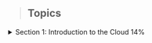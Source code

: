 > ## Topics

<details>
  <summary> Section 1: Introduction to the Cloud 14%</summary>
  <h3> <strong> 1- Define ‘the cloud’ and why people use it </h3>

In The Cloud, you should have learned:

        •	Cloud computing is on-demand network access to shared resources.
        •	The cloud deployment models are public, private, and hybrid.
    
</br>

In Characteristics and Benefits of Cloud Computing, you should have learned:

        •	The five characteristics of cloud computing are on-demand self-service, broad network access, resource pooling, rapid elasticity, and measured service.
        •	One of the benefits of cloud computing is cost-effectiveness.
        •	It is also efficient and flexible since there are prebuilt tools and storage options available for the clients. Cloud computing allows users to collaborate and quickly get their products out to the public.
        •	Concepts like virtual private cloud, encryption, and API keys can ensure data is secure. Data loss does not occur because of backups in the cloud.
    
<ul> Q1: What is cloud computing?
  <li> A marketing term invented by Amazon Web </li>
  <li> Salesforce applications hosted in a remoted data center </li>
  <li> On-demand network access to shared resources </li>
  <li> A hardware server divided into multiple virtual servers </li>
</ul>
<details>
  <summary> Answer </summary>
  On-demand network access to shared resources
</details>

<ul> Q2: -	On-demand self-service, broad network access, resource pooling, rapid elasticity, and measured services are considered which of the following?
  <li> The characteristics of a service provider according to IBV </li>
  <li> The characteristics of compute options according to Gartner </li>
  <li> The characteristics of deployment models according to ITG </li>
  <li> The characteristics of the cloud computing according to NIST </li>

</ul>
<details>
  <summary> Answer </summary>
  The characteristics of the cloud computing according to NIST
</details>


